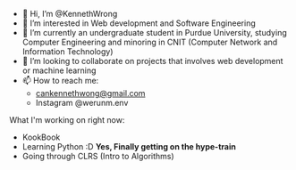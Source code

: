 - 👋 Hi, I’m @KennethWrong
- 👀 I’m interested in Web development and Software Engineering
- 🌱 I’m currently an undergraduate student in Purdue University, studying 
      Computer Engineering and minoring in CNIT (Computer Network and Information Technology)
- 💞️ I’m looking to collaborate on projects that involves web development or machine learning 
- 📫 How to reach me:
    - cankennethwong@gmail.com
    - Instagram @werunm.env

What I'm working on right now:
- KookBook
- Learning Python :D **Yes, Finally getting on the hype-train**
- Going through CLRS (Intro to Algorithms)
<!---
KennethWrong/KennethWrong is a ✨ special ✨ repository because its `README.md` (this file) appears on your GitHub profile.
You can click the Preview link to take a look at your changes.
--->

